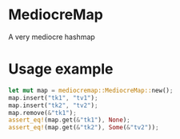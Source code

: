 # MediocreMap

A very mediocre hashmap

# Usage example

```rs
let mut map = mediocremap::MediocreMap::new();
map.insert("tk1", "tv1");
map.insert("tk2", "tv2");
map.remove(&"tk1");
assert_eq!(map.get(&"tk1"), None);
assert_eq!(map.get(&"tk2"), Some(&"tv2"));
```

